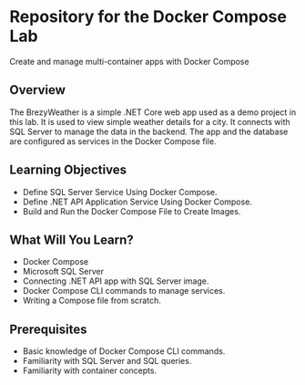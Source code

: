 # Repository for the Docker Compose Lab

Create and manage multi-container apps with Docker Compose

## Overview
The BrezyWeather is a simple .NET Core web app used as a demo project in this lab. It is used to view simple weather details for a city. It connects with SQL Server to manage the data in the backend. The app and the database are configured as services in the Docker Compose file. 

## Learning Objectives
- Define SQL Server Service Using Docker Compose.
- Define .NET API Application Service Using Docker Compose.
- Build and Run the Docker Compose File to Create Images.

## What Will You Learn?
- Docker Compose
- Microsoft SQL Server
- Connecting .NET API app with SQL Server image. 
- Docker Compose CLI commands to manage services. 
- Writing a Compose file from scratch. 

## Prerequisites
- Basic knowledge of Docker Compose CLI commands. 
- Familiarity with SQL Server and SQL queries. 
- Familiarity with container concepts.
